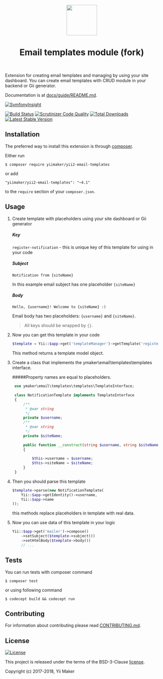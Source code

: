 <p align="center">
    <a href="https://github.com/yiimaker" target="_blank">
        <img src="https://avatars1.githubusercontent.com/u/24204902" height="100px">
    </a>
    <h1 align="center">Email templates module (fork)</h1>
    <br>
</p>

Extension for creating email templates and managing by using your site dashboard.
You can create email templates with CRUD module in your backend or Gii generator.

Documentation is at [docs/guide/README.md](docs/guide/README.md).

[![SymfonyInsight](https://insight.symfony.com/projects/01cd8c6b-428c-4fc1-927b-0cd28ec6d565/big.svg)](https://insight.symfony.com/projects/01cd8c6b-428c-4fc1-927b-0cd28ec6d565)

[![Build Status](https://travis-ci.org/yiimaker/yii2-email-templates.svg?branch=master)](https://travis-ci.org/yiimaker/yii2-email-templates)
[![Scrutinizer Code Quality](https://scrutinizer-ci.com/g/yiimaker/yii2-email-templates/badges/quality-score.png?b=master)](https://scrutinizer-ci.com/g/yiimaker/yii2-email-templates/?branch=master)
[![Total Downloads](https://img.shields.io/packagist/dt/yiimaker/yii2-email-templates.svg)](https://packagist.org/packages/yiimaker/yii2-email-templates)
[![Latest Stable Version](https://img.shields.io/packagist/v/yiimaker/yii2-email-templates.svg)](https://packagist.org/packages/yiimaker/yii2-email-templates)

Installation
------------

The preferred way to install this extension is through [composer](http://getcomposer.org/download/).

Either run

```
$ composer require yiimaker/yii2-email-templates
```

or add

```
"yiimaker/yii2-email-templates": "~4.1"
```

to the `require` section of your `composer.json`.

Usage
-----

1. Create template with placeholders using your site dashboard or Gii generator

    ##### Key
    
    `register-notification` - this is unique key of this template for using in your code

    ##### Subject
    
    `Notification from {siteName}`
    
    In this example email subject has one placeholder `{siteName}`
    
    ##### Body
    
    `Hello, {username}! Welcome to {siteName} :)`
    
    Email body has two placeholders: `{username}` and `{siteName}`.
    
    > All keys should be wrapped by `{}`.
    
2. Now you can get this template in your code

    ```php
    $template = Yii::$app->get('templateManager')->getTemplate('register-notification');
    ```
    
    This method returns a template model object.
    
3. Create a class that implements the ymaker\email\templates\templates interface.

    #####Property names are equal to placeholders.
    ```php
     use ymaker\email\templates\templates\TemplateInterface;
     
     class NotificationTemplate implements TemplateInterface
     {
         /**
          * @var string
          */
         private $username;
         /**
          * @var string
          */
         private $siteName;
     
         public function __construct(string $username, string $siteName)
         {
     
             $this->username = $username;
             $this->siteName = $siteName;
         }
     }
    ```
    
4. Then you should parse this template   
    ```php
    $template->parse(new NotificationTemplate(
        Yii::$app->getIdentity()->username,
        Yii::$app->name
    ));
    ```
    
    this methods replace placeholders in template with real data.
    
5. Now you can use data of this template in your logic

    ```php
    Yii::$app->get('mailer')->compose()
        ->setSubject($template->subject())
        ->setHtmlBody($template->body())
        // ...
    ```

Tests
-----
You can run tests with composer command

```
$ composer test
```

or using following command

```
$ codecept build && codecept run
```

Contributing
------------
For information about contributing please read [CONTRIBUTING.md](CONTRIBUTING.md).

License
-------
[![License](https://img.shields.io/github/license/yiimaker/yii2-email-templates.svg)](LICENSE)

This project is released under the terms of the BSD-3-Clause [license](LICENSE).

Copyright (c) 2017-2018, Yii Maker
